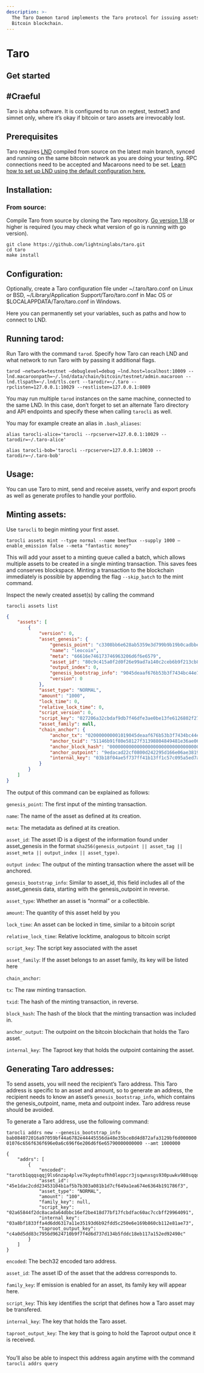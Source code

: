 ```yaml
---
description: >-
  The Taro Daemon tarod implements the Taro protocol for issuing assets on the
  Bitcoin blockchain.
---
```


# Taro

## Get started

## #Craeful <a href="#docs-internal-guid-f9af6317-7fff-eeb2-2957-b358d3da86da" id="docs-internal-guid-f9af6317-7fff-eeb2-2957-b358d3da86da"></a>

Taro is alpha software. It is configured to run on regtest, testnet3 and simnet only, where it’s okay if bitcoin or taro assets are irrevocably lost.

## Prerequisites <a href="#docs-internal-guid-29b5ec39-7fff-4a26-d7e9-dfa1d01ff2c6" id="docs-internal-guid-29b5ec39-7fff-4a26-d7e9-dfa1d01ff2c6"></a>

Taro requires [LND](https://github.com/lightningnetwork/lnd/) compiled from source on the latest main branch, synced and running on the same bitcoin network as you are doing your testing. RPC connections need to be accepted and Macaroons need to be set. [Learn how to set up LND using the default configuration here.](lnd/run-lnd.md)

## Installation: <a href="#docs-internal-guid-0652b60a-7fff-d0e5-15fc-159e8557bc88" id="docs-internal-guid-0652b60a-7fff-d0e5-15fc-159e8557bc88"></a>

### From source: <a href="#docs-internal-guid-5879af55-7fff-021d-8347-7ef95cd98105" id="docs-internal-guid-5879af55-7fff-021d-8347-7ef95cd98105"></a>

Compile Taro from source by cloning the Taro repository. [Go version 1.18](https://go.dev/dl/) or higher is required (you may check what version of go is running with go version).

`git clone https://github.com/lightninglabs/taro.git`\
`cd taro`\
`make install`

## Configuration: <a href="#docs-internal-guid-8aa3849c-7fff-4b8e-530a-a563b8d9d0b8" id="docs-internal-guid-8aa3849c-7fff-4b8e-530a-a563b8d9d0b8"></a>

Optionally, create a Taro configuration file under \~/.taro/taro.conf on Linux or BSD, \~/Library/Application Support/Taro/taro.conf in Mac OS or $LOCALAPPDATA/Taro/taro.conf in Windows.

Here you can permanently set your variables, such as paths and how to connect to LND.

## Running tarod: <a href="#docs-internal-guid-ebf73e49-7fff-b5ed-44ff-b9b0953c6082" id="docs-internal-guid-ebf73e49-7fff-b5ed-44ff-b9b0953c6082"></a>

Run Taro with the command `tarod`. Specify how Taro can reach LND and what network to run Taro with by passing it additional flags.

`tarod –network=testnet –debuglevel=debug —lnd.host=localhost:10009 --lnd.macaroonpath=~/.lnd/data/chain/bitcoin/testnet/admin.macaroon --lnd.tlspath=~/.lnd/tls.cert --tarodir=~/.taro --rpclisten=127.0.0.1:10029 --restlisten=127.0.0.1:8089`

You may run multiple `tarod` instances on the same machine, connected to the same LND. In this case, don’t forget to set an alternate Taro directory and API endpoints and specify these when calling `tarocli` as well.

You may for example create an alias in `.bash_aliases`:

`alias tarocli-alice='tarocli --rpcserver=127.0.0.1:10029 --tarodir=~/.taro-alice'`

`alias tarocli-bob='tarocli --rpcserver=127.0.0.1:10030 --tarodir=~/.taro-bob'`

## Usage: <a href="#docs-internal-guid-344a2ad4-7fff-a480-202e-57d9f3a7e1cc" id="docs-internal-guid-344a2ad4-7fff-a480-202e-57d9f3a7e1cc"></a>

You can use Taro to mint, send and receive assets, verify and export proofs as well as generate profiles to handle your portfolio.

## Minting assets: <a href="#docs-internal-guid-3eb3e547-7fff-da1b-7a6b-6865cc97ba7e" id="docs-internal-guid-3eb3e547-7fff-da1b-7a6b-6865cc97ba7e"></a>

Use `tarocli` to begin minting your first asset.

`tarocli assets mint --type normal --name beefbux --supply 1000 –enable_emission false --meta "fantastic money"`

This will add your asset to a minting queue called a batch, which allows multiple assets to be created in a single minting transaction. This saves fees and conserves blockspace. Minting a transaction to the blockchain immediately is possible by appending the flag `--skip_batch` to the mint command.

Inspect the newly created asset(s) by calling the command

`tarocli assets list`

```json
{
    "assets": [
        {
            "version": 0,
            "asset_genesis": {
                "genesis_point": "c3308bb6e628ab5359e3d799b9b19b0cadbbe744bc34743f3bb576f6aade4590:1",
                "name": "leocoin",
                "meta": "66616e746173746963206d6f6e6579",
                "asset_id": "80c9c415a0f2d0f26e99ad7a140c2ceb6b9f213cb84bf763910bbc4dce3161d7",
                "output_index": 0,
                "genesis_bootstrap_info": "9045deaaf676b53b3f7434bc44e7bbad0c9bb1b999d7e35953ab28e6b68b30c300000001076c656f636f696e0f66616e746173746963206d6f6e65790000000000",
                "version": 0
            },
            "asset_type": "NORMAL",
            "amount": "1000",
            "lock_time": 0,
            "relative_lock_time": 0,
            "script_version": 0,
            "script_key": "027206a32cbdaf9db7f46dfe3ae0be13fe6126802f27a93a3e4ec8a7e3857b9e74",
            "asset_family": null,
            "chain_anchor": {
                "anchor_tx": "020000000001019045deaaf676b53b3f7434bc44e7bbad0c9bb1b999d7e35953ab28e6b68b30c30100000000ffffffff02e803000000000000225120d3ee88d6c6f0b1316728359b790936dc75f89058ca237702328a7743c7472c17d512310100000000160014c2e57e98fdc9a22f568b2871ccb68e4394ceb50102483045022100aff2c3fe1a17b3ea714ff97ee644429a495aa4e0c833acd90812ae619705c25802203d1f410f1a767979f2af72f56d3feb7a0815e53148439f45ad7ce85acbc6131b012103915c984949eced1bbab08960aa64517d1f5f3624fade309ce82bd764006f2de100000000",
                "anchor_txid": "51146b91f80e58127f31398804849481e36ae066d19522240d80f02cd2cada9e",
                "anchor_block_hash": "0000000000000000000000000000000000000000000000000000000000000000",
                "anchor_outpoint": "9edacad22cf0800d242295d166e06ae3819484048839317f12580ef8916b1451:0",
                "internal_key": "03b18f04ae5f737ff41b13ff1c57c095a5ed7a29696e6c300a48ae4a154c02b8b9"
            }
        }
    ]
}
```

The output of this command can be explained as follows:

`genesis_point`: The first input of the minting transaction.

`name`: The name of the asset as defined at its creation.

`meta`: The metadata as defined at its creation.

`asset_id`: The asset ID is a digest of the information found under asset\_genesis in the format `sha256(genesis_outpoint || asset_tag || asset_meta || output_index || asset_type)`.

`output index`: The output of the minting transaction where the asset will be anchored.

`genesis_bootstrap_info`: Similar to asset\_id, this field includes all of the asset\_genesis data, starting with the genesis\_outpoint in reverse.

`asset_type`: Whether an asset is “normal” or a collectible.

`amount`: The quantity of this asset held by you

`lock_time`: An asset can be locked in time, similar to a bitcoin script

`relative_lock_time`: Relative locktime, analogous to bitcoin script

`script_key`: The script key associated with the asset

`asset_family`: If the asset belongs to an asset family, its key will be listed here

`chain_anchor`:

&#x20;   `tx`: The raw minting transaction.

&#x20;   `txid`: The hash of the minting transaction, in reverse.

&#x20;   `block_hash`: The hash of the block that the minting transaction was included in.

&#x20;   `anchor_output`: The outpoint on the bitcoin blockchain that holds the Taro asset.

&#x20;   `internal_key`: The Taproot key that holds the outpoint containing the asset.

## Generating Taro addresses: <a href="#docs-internal-guid-326a3acb-7fff-c694-2400-496ff7278e63" id="docs-internal-guid-326a3acb-7fff-c694-2400-496ff7278e63"></a>

To send assets, you will need the recipient’s Taro address. This Taro address is specific to an asset and amount, so to generate an address, the recipient needs to know an asset’s `genesis_bootstrap_info`, which contains the genesis\_outpoint, name, meta and outpoint index.  Taro address reuse should be avoided.

To generate a Taro address, use the following command:

`tarocli addrs new --genesis_bootstrap_info bab084072016a97059bf44a6782e44445556da48e35bce8d4d872afa3129bf6d00000001076c656f636f696e0a6c696f6e206d6f6e65790000000000 --amt 1000000`

```
{
    "addrs": [
        {
            "encoded": "tarotb1qqqsqqj9ls6nzap4plve7kydeptufhh0leppcr3jsqwnxsgs930puwkv980sqqqqqy9kvctww3shx7trda5kurmxv9h8gctnw35kxgrddahx27gqqqqqqqqyyzn9s38jmj9v4knymw7pdmetusvdw7l30l9altrq437vhlefjeqfzp3q4zl3svll5ntd6cch5y0r2xfadwf0m4wz2rnwz6dcvr93zt5p4eessqtywpre3a",
            "asset_id": "45e1dac2cdd23453104b1af5b7b303a081b1d7cf649a1ea674e6364b191786f3",
            "asset_type": "NORMAL",
            "amount": "100",
            "family_key": null,
            "script_key": "02a65844f2dc8acada64dbbc16ef2be418d77bf17fcbdfac60ac7ccbff29964091",
            "internal_key": "03a8bf1833ffa4d6dd6317a11e35193d6b92fdd5c250e6e169b860cb112e81ae73",
            "taproot_output_key": "c4a0d5dd83c7956d9624710b9f7f4d6d737d134b5fddc18eb117a152ed92490c"
        }
    ]
}

```

`encoded`: The bech32 encoded taro address.

`asset_id`: The asset ID of the asset that the address corresponds to.

`family_key`: If emission is enabled for an asset, its family key will appear here.

`script_key`: This key identifies the script that defines how a Taro asset may be transfered.

`internal_key`: The key that holds the Taro asset.

`taproot_output_key`: The key that is going to hold the Taproot output once it is received.

\
You’ll also be able to inspect this address again anytime with the command `tarocli addrs query`
